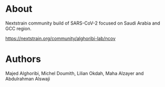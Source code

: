 # About

Nextstrain community build of SARS-CoV-2 focused on Saudi Arabia and GCC region.

https://nextstrain.org/community/alghoribi-lab/ncov



# Authors 
Majed Alghoribi, Michel Doumith, Lilian Okdah, Maha Alzayer and Abdulrahman Alswaji
